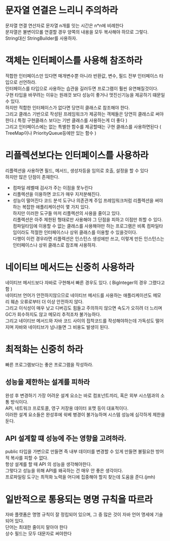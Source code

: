 # 문자열 연결은 느리니 주의하라
문자열 연결 연산자로 문자열 n개를 잇는 시간은 n*n에 비례한다  
문자열은 불변이므롤 연결할 경우 양쪽의 내용을 모두 복사해야 하므로 그렇다.  
String대신 StringBuilder를 사용하자.  
# 객체는 인터페이스를 사용해 참조하라
적합한 인터페이스만 있다면 매개변수뿐 아니라 반환값, 변수, 필드 전부 인터페이스 타입으로 선언하라.  
인터페이스를 타입으로 사용하는 습관을 길러두면 프로그램이 훨씬 유연해질것이다.  
구현 타입을 바꾸려는 이유는 원래것 보다 성능이 좋거나 멋진신기능을 제공하기 떄문일 수 있다.  
하지만 적합한 인터페이스가 없다면 당연히 클래스로 참조해야 한다.  
그리고 클래스 기반으로 작성된 프레임워크가 제공하는 객체들은 당연히 클래스로 써야한다.( 특정 구현클래스 보다는 기반 클래스를 사용하는게 더 좋다 )  
그리고 인터페이스에는 없는 특별한 함수를 제공할때는 구현 클래스를 사용하면된다 ( TreeMap이나 PriorityQueue등에만 있는 함수 )
# 리플렉션보다는 인터페이스를 사용하라
리플렉션을 사용하면 필드, 메서드, 생성자등을 임의로 호출, 설정을 할 수 있다  
하지만 많은 단점이 존재한다.  
- 컴파일 레벨때 검사가 주는 이점을 못누린다
- 리플렉션을 이용하면 코드가 매우 지저분해진다.
- 성능이 떨어진다
코드 분석 도구나 의존관계 주입 프레임워크처럼 리플렉션을 써야 하는 복잡한 애플리케이션이 몇 가지 있다.  
하지만 이러한 도구들 마저 리플렉션의 사용을 줄이고 있다.  
리플렉션은 아주 제한된 형태로만 사용해야 그 단점을 피하고 이점만 취할 수 있다.  
컴파일타임에 이용할 수 없는 클래스를 사용해야만 하는 프로그램은 비록 컴파일타임이라도 적절한 인터페이스나 상위 클래스를 이용할 수 있을것이다.  
다행이 이런 경우라면 리플렉션은 인스턴스 생성에만 쓰고, 이렇게 만든 인스턴스는 인터페이스나 상위 클래스로 참조해 사용하자.
# 네이티브 메서드는 신중히 사용하라
네이티브 메서드보다 자바로 구현해서 빠른 경우도 있다. ( BigInteger의 경우 그랬다고함 )  
네이티브 언어가 안전하지않으므로 네이티브 메서드를 사용하는 애플리케이션도 메모리 훼손 오류로부터 더 이상 안전하지 않다.  
그리고 이식성이 매우 낮고 디버깅도 힘들고 주의하지 않으면 속도가 오히려 더 느리며 GC가 회수하지도 않고 메모리 추적조차 불가능하다.  
그리고 네이티브 메서드와 자바 코드 사이의 접착코드를 작성해야하는데 가독성도 떨어지며 자바와 네이티브가 넘나들면 그 비용도 발생이 된다.  
# 최적화는 신중히 하라
빠른 프로그램보다는 좋은 프로그램을 작성하라.  
## 성능을 제한하는 설계를 피하라
완성 후 변경하기 가장 어려운 설계 요소는 바로 컴포넌트끼리, 혹은 외부 시스템과의 소통 방식이다.  
API, 네트워크 프로토콜, 영구 저장용 데이터 포맷 등이 대표적이다.  
이러한 설계 요소들은 완성후에 쉭베 병경이 불가능하며 시스템 성능에 심각하게 제한을 둔다.
## API 설계할 떄 성능에 주는 영향을 고려하라.  
public 타입을 가변으로 만들면 즉 내부 데이터를 변경할 수 있게 만들면 불필요한 방어적 복사를 피할 수 없다.  
항상 설계를 할 때 API 의 성능을 생각해야한다.  
그렇다고 성능을 위해 API를 왜곡하는 건 매우 안 좋은 생각이다.  
프로파일링 도구는 최적화 노력을 어디에 집중해야 할지 찾는데 도움을 준다.(jmh)  
# 일반적으로 통용되는 명명 규칙을 따르라
자바 플랫폼은 명명 규칙이 잘 정립되어 있으며, 그 중 많은 것이 자바 언어 명세에 기술되어 있다.  
단어는 최대한 줄이지 말아야 한다  
상수 필드는 모두 대문자로 써야한다  